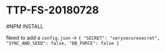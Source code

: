 # TTP-FS-20180728


#NPM INSTALL


Need to add a `config.json`
  -> `{
        "SECRET": "verysecuresecret",
        "SYNC_AND_SEED": false,
        "DB_FORCE": false
      }`

